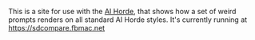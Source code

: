 This is a site for use with the [AI Horde](https://aihorde.net/), that shows how a set of weird prompts renders on all standard AI Horde styles. It's currently running at https://sdcompare.fbmac.net 
